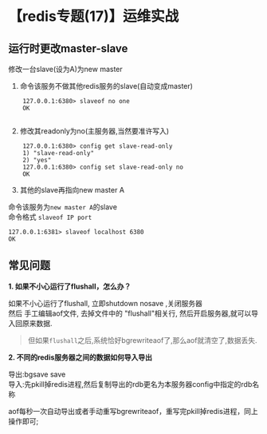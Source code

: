 # 【redis专题(17)】运维实战



## 运行时更改master-slave

修改一台slave(设为A)为new master 

1. 命令该服务不做其他redis服务的slave(自动变成master)
```
    127.0.0.1:6380> slaveof no one
    OK
    
```
2. 修改其readonly为no(主服务器,当然要准许写入)
```
    127.0.0.1:6380> config get slave-read-only
    1) "slave-read-only"
    2) "yes"
    127.0.0.1:6380> config set slave-read-only no
    OK
```

3. 其他的slave再指向new master A

命令该服务为`new master A`的slave   
命令格式 `slaveof IP port`

    127.0.0.1:6381> slaveof localhost 6380
    OK
    

## 常见问题

**1. 如果不小心运行了flushall，怎么办？**

如果不小心运行了flushall, 立即shutdown nosave ,关闭服务器   
然后 手工编辑aof文件, 去掉文件中的 "flushall"相关行, 然后开启服务器,就可以导入回原来数据.

> 但如果`flushall`之后,系统恰好bgrewriteaof了,那么aof就清空了,数据丢失.

**2. 不同的redis服务器之间的数据如何导入导出**

导出:bgsave save   
导入:先pkill掉redis进程,然后复制导出的rdb更名为本服务器config中指定的rdb名称

aof每秒一次自动导出或者手动重写bgrewriteaof，重写完pkill掉redis进程，同上操作即可;

